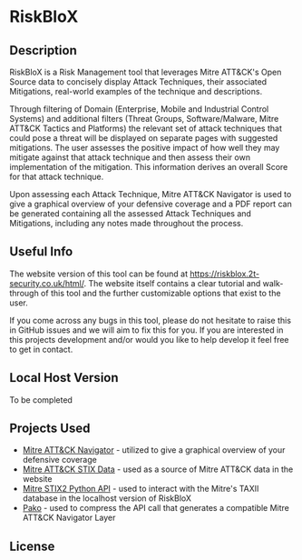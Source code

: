 # RiskBloX

## Description

RiskBloX is a Risk Management tool that leverages Mitre ATT&CK's Open Source data to concisely display Attack Techniques, their associated Mitigations, real-world examples of the technique and descriptions.

Through filtering of Domain (Enterprise, Mobile and Industrial Control Systems) and additional filters (Threat Groups, Software/Malware, Mitre ATT&CK Tactics and Platforms) the relevant set of attack techniques that could pose a threat will be displayed on separate pages with suggested mitigations. The user assesses the positive impact of how well they may mitigate against that attack technique and then assess their own implementation of the mitigation. This information derives an overall Score for that attack technique.

Upon assessing each Attack Technique, Mitre ATT&CK Navigator is used to give a graphical overview of your defensive coverage and a PDF report can be generated containing all the assessed Attack Techniques and Mitigations, including any notes made throughout the process.
 
## Useful Info

The website version of this tool can be found at https://riskblox.2t-security.co.uk/html/. The website itself contains a clear tutorial and walk-through of this tool and the further customizable options that exist to the user. 

If you come across any bugs in this tool, please do not hesitate to raise this in GitHub issues and we will aim to fix this for you. If you are interested in this projects development and/or would you like to help develop it feel free to get in contact.


## Local Host Version

To be completed

## Projects Used

 * [Mitre ATT&CK Navigator](https://github.com/mitre-attack/attack-navigator) - utilized to give a graphical overview of your defensive coverage
 * [Mitre ATT&CK STIX Data](https://github.com/mitre-attack/attack-stix-data) - used as a source of Mitre ATT&CK data in the website
 * [Mitre STIX2 Python API](https://github.com/oasis-open/cti-python-stix2) - used to interact with the Mitre's TAXII database in the localhost version of RiskBloX
 * [Pako](https://github.com/nodeca/pako) - used to compress the API call that generates a compatible Mitre ATT&CK Navigator Layer

## License
